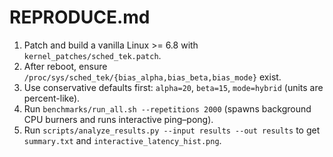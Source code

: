 # REPRODUCE.md

1. Patch and build a vanilla Linux >= 6.8 with `kernel_patches/sched_tek.patch`.
2. After reboot, ensure `/proc/sys/sched_tek/{bias_alpha,bias_beta,bias_mode}` exist.
3. Use conservative defaults first: `alpha=20`, `beta=15`, `mode=hybrid` (units are percent-like).
4. Run `benchmarks/run_all.sh --repetitions 2000` (spawns background CPU burners and runs interactive ping–pong).
5. Run `scripts/analyze_results.py --input results --out results` to get `summary.txt` and `interactive_latency_hist.png`.
